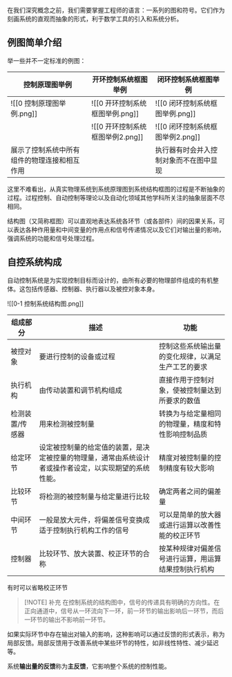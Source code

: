在我们深究概念之前，我们需要掌握工程师的语言：一系列的图和符号。它们作为刻画系统的直观而抽象的形式，利于数学工具的引入和系统分析。
## 例图简单介绍

举一些并不一定标准的例图：

| 控制原理图举例                | 开环控制系统框图举例             | 闭环控制系统框图举例             |
| ---------------------- | ---------------------- | ---------------------- |
| ![[0 控制原理图举例.png]]     | ![[0 开环控制系统框图举例.png]]  | ![[0 闭环控制系统框图举例.png]]  |
|                        | ![[0 开环控制系统框图举例2.png]] | ![[0 闭环控制系统框图举例2.png]] |
| 展示了控制系统中所有组件的物理连接和相互作用 |                        | 执行器有时会并入控制对象而不在图中显现    |
这里不难看出，从真实物理系统到系统原理图到系统结构框图的过程是不断抽象的过程。过程控制、自动控制等理论以及自动化领域其他学科所关注的抽象层面不尽相同。

结构图（又简称框图）可以直观地表达系统各环节（或各部件）间的因果关系，可以表达各种作用量和中间变量的作用点和信号传递情况以及它们对输出量的影响，强调系统的功能和信号处理过程。

## 自控系统构成

自动控制系统是为实现控制目标而设计的，由所有必要的物理部件组成的有机整体。这包括传感器、控制器、执行器以及被控对象本身。

![[0-1 控制系统结构图.png]]

| 组成部分     | 描述                                                  | 功能                         |
| -------- | --------------------------------------------------- | -------------------------- |
| 被控对象     | 要进行控制的设备或过程                                         | 控制这些系统输出量的变化规律，以满足生产工艺的要求  |
| 执行机构     | 由传动装置和调节机构组成                                        | 直接作用于控制对象，使被控制量达到所要求的数值    |
| 检测装置/传感器 | 用来检测被控制量                                            | 转换为与给定量相同的物理量，精度和特性影响控制品质  |
| 给定环节     | 设定被控制量的给定值的装置，是决定被控量的物理量，通常由系统设计者或操作者设定，以实现期望的系统性能。 | 精度对被控制量的控制精度有较大影响          |
| 比较环节     | 将检测的被控制量与给定量进行比较                                    | 确定两者之间的偏差量                 |
| 中间环节     | 一般是放大元件，将偏差信号变换成适于控制执行机构工作的信号                       | 可以是简单的放大器或进行运算以改善性能的校正环节   |
| 控制器      | 比较环节、放大装置、校正环节的合称                                   | 按某种规律对偏差信号进行运算，用运算结果控制执行机构 |
有时可以省略校正环节

> [!NOTE] 补充
> 在控制系统的结构图中，信号的传递具有明确的方向性。在正向通道中，信号从一环流向下一环，前一环节的输出影响后一环节，而后一环节的输出不影响前一环节。

如果实际环节中存在输出对输入的影响，这种影响可以通过反馈的形式表示，称为局部反馈。局部反馈用于改善系统中某些环节的特性，如非线性特性、减少延迟等。

系统**输出量的反馈**称为**主反馈**，它影响整个系统的控制性能。